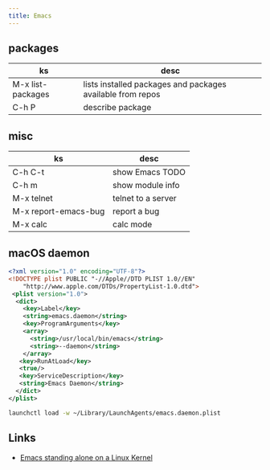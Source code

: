 ```yaml
---
title: Emacs
---
```


## packages

| ks                | desc                                                       |
|-------------------|------------------------------------------------------------|
| M-x list-packages | lists installed packages and packages available from repos |
| C-h P <package>   | describe package                                           |

## misc

| ks                   | desc               |
|----------------------|--------------------|
| C-h C-t              | show Emacs TODO    |
| C-h m                | show module info   |
| M-x telnet           | telnet to a server |
| M-x report-emacs-bug | report a bug       |
| M-x calc             | calc mode          |

## macOS daemon

```xml
<?xml version="1.0" encoding="UTF-8"?>
<!DOCTYPE plist PUBLIC "-//Apple//DTD PLIST 1.0//EN"
    "http://www.apple.com/DTDs/PropertyList-1.0.dtd">
 <plist version="1.0">
  <dict>
    <key>Label</key>
    <string>emacs.daemon</string>
    <key>ProgramArguments</key>
    <array>
      <string>/usr/local/bin/emacs</string>
      <string>--daemon</string>
    </array>
   <key>RunAtLoad</key>
   <true/>
   <key>ServiceDescription</key>
   <string>Emacs Daemon</string>
  </dict>
</plist>
```

```bash
launchctl load -w ~/Library/LaunchAgents/emacs.daemon.plist
```

## Links

* [Emacs standing alone on a Linux Kernel](http://www.informatimago.com/linux/emacs-on-user-mode-linux.html?repost)
